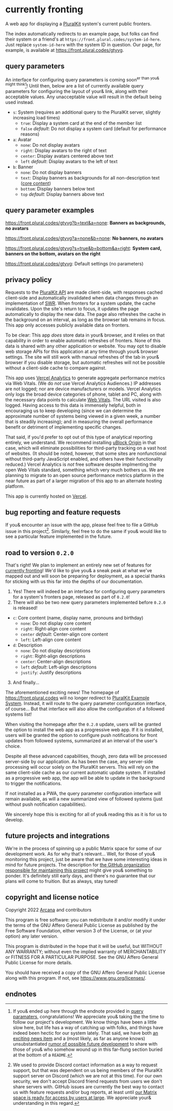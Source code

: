 # currently fronting

A web app for displaying a [PluralKit](https://pluralkit.me/) system's current public fronters.

The index automatically redirects to an example page, but folks can find their system or a friend's at `https://front.plural.codes/system-id-here`. Just replace `system-id-here` with the system ID in question. Our page, for example, is available at https://front.plural.codes/gtyvg.

## query parameters

An interface for configuring query parameters is coming soon<sup>er than you& might think</sup>[^0.2.0]! Until then, below are a list of currently available query parameters for configuring the layout of your& link, along with their acceptable values. Any unacceptable value will result in the default being used instead.

- `s`: System (requires an additional query to the PluralKit server, slightly increasing load times)
  - `true`: Display a system card at the end of the member list
  - `false` _default_: Do not display a system card (default for performance reasons)
- `a`: Avatar
  - `none`: Do not display avatars
  - `right`: Display avatars to the right of text
  - `center`: Display avatars centered above text
  - `left` _default_: Display avatars to the left of text
- `b`: Banner
  - `none`: Do not display banners
  - `text`: Display banners as backgrounds for all non-description text ([core content](#road-to-version-020))
  - `bottom`: Display banners below text
  - `top` _default_: Display banners above text

## query parameter examples

https://front.plural.codes/gtyvg?b=text&a=none: **Banners as backgrounds, no avatars**

https://front.plural.codes/gtyvg?a=none&b=none: **No banners, no avatars**

https://front.plural.codes/gtyvg?s=true&b=bottom&a=right: **System card, banners on the bottom, avatars on the right**

https://front.plural.codes/gtyvg: Default settings (no parameters)

## privacy policy

Requests to the [PluralKit API](https://pluralkit.me/api/) are made client-side, with responses cached client-side and automatically invalidated when data changes through an implementation of [SWR](https://swr.vercel.app/). When fronters for a system update, the cache invalidates. Upon the site's return to focus, it updates the page automatically to display the new data. The page also refreshes the cache in the background on an interval, as long as the browser tab remains in focus. This app only accesses publicly available data on fronters.

To be clear: This app *does* store data in your& browser, and it relies on that capability in order to enable automatic refreshes of fronters. None of this data is shared with any other application or website. You may opt to disable web storage APIs for this application at any time through your& browser settings. The site will still work with manual refreshes of the tab in your& browser if you disable storage, but automatic refreshes will not be possible without a client-side cache to compare against.

This app uses [Vercel Analytics](https://vercel.com/analytics) to generate aggregate performance metrics via Web Vitals. (We do *not* use Vercel Analytics Audiences.) IP addresses are not logged; nor are device manufacturers or models. Vercel Analytics only logs the broad device categories of phone, tablet and PC, along with the necessary data points to calculate [Web Vitals](https://web.dev/vitals/). The URL visited is also logged. Having access to this data is immensely helpful, both in encouraging us to keep developing (since we can determine the approximate number of systems being viewed in a given week, a number that is steadily increasing); and in measuring the overall performance benefit or detriment of implementing specific changes.

That said, if you'd prefer to opt out of this type of analytical reporting entirely, we understand. We recommend installing [uBlock Origin](https://github.com/gorhill/uBlock) in that case, which will eliminate possibilities for third-party tracking on a vast host of websites. (It should be noted, however, that some sites are nonfunctional without third-party JavaScript enabled, and others have their functionality reduced.) Vercel Analytics is *not* free software despite implmenting the open Web Vitals standard, something which very much bothers us. We are planning to migrate to an open source performance metrics platform in the near future as part of a larger migration of this app to an alternate hosting platform.

This app is currently hosted on [Vercel](https://vercel.com/).

## bug reporting and feature requests

If you& encounter an issue with the app, please feel free to file a GitHub issue in this project[^discord]. Similarly, feel free to do the same if you& would like to see a particular feature implemented in the future.

## road to version `0.2.0`

That's right! We plan to implement an entirely new set of features for [currently fronting](https://front.plural.codes)! We'd like to give you& a sneak peak at what we've mapped out and will soon be preparing for deployment, as a special thanks for sticking with us this far into the depths of our documentation.

1. Yes! There will indeed be an interface for configuring query parameters for a system's fronters page, released as part of `0.2.0`!
2. There will also be two new query parameters implemented before `0.2.0` is released!

- `c`: Core content (name, display name, pronouns and birthday)
  - `none`: Do not display core content
  - `right`: Right-align core content
  - `center` _default_: Center-align core content
  - `left`: Left-align core content
- `d`: Description
  - `none`: Do not display descriptions
  - `right`: Right-align descriptions
  - `center`: Center-align descriptions
  - `left` _default_: Left-align descriptions
  - `justify`: Justify descriptions

3. And finally...

The aforementioned exciting news! The homepage of https://front.plural.codes will no longer redirect to [PluralKit Example System](https://front.plural.codes/exmpl). Instead, it will route to the query parameter configuration interface, of course... But that interface will also allow the configuration of a followed systems list!

When visiting the homepage after the `0.2.0` update, users will be granted the option to install the web app as a progressive web app. If it is installed, users will be granted the option to configure push notifications for front updates from followed systems, summarized at an interval of the user's choice.

Despite all these advanced capabilities, though, zero data will be processed server-side by our application. As has been the case, any server-side processing will occur solely on the PluralKit servers. This will rely on the same client-side cache as our current automatic update system. If installed as a progressive web app, the app will be able to update in the background to trigger the notifications.

If not installed as a PWA, the query parameter configuration interface will remain available, as will a new summarized view of followed systems (just without push notification capabilities).

We sincerely hope this is exciting for all of you& reading this as it is for us to develop.

## future projects and integrations

We're in the process of spinning up a public Matrix space for some of our development work. As for why that's relevant... Well, for those of you& monitoring this project, just be aware that we have some interesting ideas in mind for future projects. The description for [the GitHub organization responsible for maintaining this project](https://github.com/systemic-chaos) might give you& something to ponder. It's definitely still early days, and there's no guarantee that our plans will come to fruition. But as always, stay tuned!

## copyright and license notice

Copyright 2022 [Arcana](https://github.com/ArcanaOfSouls) and contributors

This program is free software: you can redistribute it and/or modify it under the terms of the GNU Affero General Public License as published by the Free Software Foundation, either version 3 of the License, or (at your option) any later version.

This program is distributed in the hope that it will be useful, but WITHOUT ANY WARRANTY; without even the implied warranty of MERCHANTABILITY or FITNESS FOR A PARTICULAR PURPOSE. See the GNU Affero General Public License for more details.

You should have received a copy of the GNU Affero General Public License along with this program. If not, see https://www.gnu.org/licenses/.

## endnotes

[^0.2.0]: If you& ended up here through the endnote provided in [query paramaters](#query-parameters), congratulations! We appreciate you& taking the the time to follow our project's development. We know things have been a little slow here, but life has a way of catching up with folks, and things have indeed been hectic for our system lately. That said, we have both [an exciting news item](#road-to-version-020) and a (most likely, as far as anyone knows) unsubstantiated [rumor of possible future development](#future-projects-and-integrations) to share with those of you& who somehow wound up in this far-flung section buried at the bottom of a `README`.
[^discord]: We used to provide Discord contact information as a way to request support, but that was dependent on us being members of the PluralKit support server on Discord (which we are not at this time). For our own security, we don't accept Discord friend requests from users we don't share servers with. GitHub issues are currently the best way to contact us with feature requests and/or bug reports, at least until [our Matrix space is ready for access by users at large](#future-projects-and-integrations). We appreciate your& understanding in this regard.
